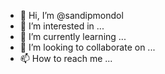 - 👋 Hi, I’m @sandipmondol
- 👀 I’m interested in ...
- 🌱 I’m currently learning ...
- 💞️ I’m looking to collaborate on ...
- 📫 How to reach me ...

<!---
sandipmondol/sandipmondol is a ✨ special ✨ repository because its `README.md` (this file) appears on your GitHub profile.
You can click the Preview link to take a look at your changes.
--->
